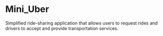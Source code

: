 # Mini_Uber
Simplified ride-sharing application that allows users to request rides and drivers to accept and provide transportation services.
